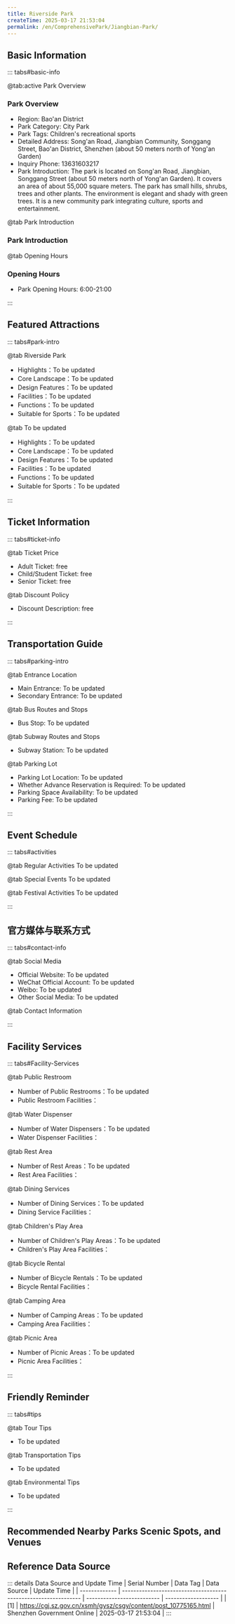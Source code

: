 ```yaml
---
title: Riverside Park
createTime: 2025-03-17 21:53:04
permalink: /en/ComprehensivePark/Jiangbian-Park/
---
```



<script setup>
import ImageSwiper from '/.vuepress/theme/components/ImageSwiper.vue'
// 轮播图数据
const swiperItems = [
    {
                link: 'https://cgj.sz.gov.cn/img/4/4005/4005934/10775165.png',
                title: 'Riverside Park',
                description: '',
                author: 'Shenzhen Government Online',
                date: '2025/03/17'
                },
  {
                link: 'https://cgj.sz.gov.cn/img/4/4005/4005934/10775165.png',
                title: 'Riverside Park',
                description: '',
                author: 'Shenzhen Government Online',
                date: '2025/03/17'
                }
]
// 配置项
const swiperConfig = {
  height: 500,
  showInfo: true
}
</script>
<!-- 轮播图组件 -->
<ImageSwiper :items="swiperItems" :config="swiperConfig" />



## Basic Information

::: tabs#basic-info

@tab:active Park Overview
### Park Overview
- Region: Bao'an District
- Park Category: City Park
- Park Tags: Children's recreational sports
- Detailed Address: Song'an Road, Jiangbian Community, Songgang Street, Bao'an District, Shenzhen (about 50 meters north of Yong'an Garden)
- Inquiry Phone: 13631603217
- Park Introduction: The park is located on Song'an Road, Jiangbian, Songgang Street (about 50 meters north of Yong'an Garden). It covers an area of about 55,000 square meters. The park has small hills, shrubs, trees and other plants. The environment is elegant and shady with green trees. It is a new community park integrating culture, sports and entertainment.

@tab Park Introduction
### Park Introduction
@tab Opening Hours
### Opening Hours
- Park Opening Hours: 6:00-21:00

:::

## Featured Attractions

::: tabs#park-intro

@tab Riverside Park
<ImageCard
image="https://cgj.sz.gov.cn/images/index20230710_1.png"
    title="Riverside Park"
    description="The total area of the Riverside Park is 54,781 square meters. The park is equipped with recreational facilities, fitness equipment, leisure and entertainment, which are convenient for tourists and citizens to have fun, relax and play. The park is mainly composed of trees and shrubs, and is mainly a park that maintains the original ecological environment."
    date=""
    author="Shenzhen Government Online"
/>


- Highlights：To be updated
- Core Landscape：To be updated
- Design Features：To be updated
- Facilities：To be updated
- Functions：To be updated
- Suitable for Sports：To be updated

@tab To be updated
<ImageCard
image="https://cgj.sz.gov.cn/images/index20230710_1.png"
    title="Riverside Park"
    description="The total area of the Riverside Park is 54,781 square meters. The park is equipped with recreational facilities, fitness equipment, leisure and entertainment, which are convenient for tourists and citizens to have fun, relax and play. The park is mainly composed of trees and shrubs, and is mainly a park that maintains the original ecological environment."
    date=""
    author="Shenzhen Government Online"
/>


- Highlights：To be updated
- Core Landscape：To be updated
- Design Features：To be updated
- Facilities：To be updated
- Functions：To be updated
- Suitable for Sports：To be updated

:::

## Ticket Information

::: tabs#ticket-info

@tab Ticket Price
- Adult Ticket: free
- Child/Student Ticket: free
- Senior Ticket: free

@tab Discount Policy
- Discount Description: free

:::

## Transportation Guide

::: tabs#parking-intro

@tab Entrance Location
- Main Entrance: To be updated
- Secondary Entrance: To be updated

@tab Bus Routes and Stops
- Bus Stop: To be updated

@tab Subway Routes and Stops
- Subway Station: To be updated

@tab Parking Lot
- Parking Lot Location: To be updated
- Whether Advance Reservation is Required: To be updated
- Parking Space Availability: To be updated
- Parking Fee: To be updated

:::

## Event Schedule

::: tabs#activities

@tab Regular Activities
To be updated

@tab Special Events
To be updated

@tab Festival Activities
To be updated

:::

## 官方媒体与联系方式

::: tabs#contact-info

@tab Social Media
- Official Website: To be updated
- WeChat Official Account: To be updated
- Weibo: To be updated
- Other Social Media: To be updated

@tab Contact Information

:::

## Facility Services

::: tabs#Facility-Services

@tab Public Restroom
- Number of Public Restrooms：To be updated
- Public Restroom Facilities：

@tab Water Dispenser
- Number of Water Dispensers：To be updated
- Water Dispenser Facilities：

@tab Rest Area
- Number of Rest Areas：To be updated
- Rest Area Facilities：

@tab Dining Services
- Number of Dining Services：To be updated
- Dining Service Facilities：

@tab Children's Play Area
- Number of Children's Play Areas：To be updated
- Children's Play Area Facilities：

@tab Bicycle Rental
- Number of Bicycle Rentals：To be updated
- Bicycle Rental Facilities：

@tab Camping Area
- Number of Camping Areas：To be updated
- Camping Area Facilities：

@tab Picnic Area
- Number of Picnic Areas：To be updated
- Picnic Area Facilities：

:::

## Friendly Reminder

::: tabs#tips

@tab Tour Tips
- To be updated

@tab Transportation Tips
- To be updated

@tab Environmental Tips
- To be updated

:::

## Recommended Nearby Parks Scenic Spots, and Venues

<CardGrid>
  <ImageCard
        image="https://cgj.sz.gov.cn/img/4/4005/4005935/10775166.png"
        title="Xitou Football Field Leisure Park"
        description="The park is located near No. 22, Xitou West Lane 10, Songgang Street. It covers an area of about 22,000 square meters and is mainly a leisure park for sports an"
        href="/en/ComprehensivePark/Xitou Football Field Leisure Park"
        author="Shenzhen Government Online"
        date="2025/01/02"
      />
      <ImageCard
        image="https://cgj.sz.gov.cn/img/4/4005/4005935/10775166.png"
        title="Xitou Football Field Leisure Park"
        description="The park is located near No. 22, Xitou West Lane 10, Songgang Street. It covers an area of about 22,000 square meters and is mainly a leisure park for sports an"
        href="/en/ComprehensivePark/Xitou Football Field Leisure Park"
        author="Shenzhen Government Online"
        date="2025/01/02"
      />
    </CardGrid>


## Reference Data Source

::: details Data Source and Update Time
| Serial Number | Data Tag                                                        | Data Source                | Update Time         |
| ------------- | --------------------------------------------------------------- | -------------------------- | ------------------- |
| [1]           | https://cgj.sz.gov.cn/xsmh/gysz/csgy/content/post_10775165.html | Shenzhen Government Online | 2025-03-17 21:53:04 |
:::

